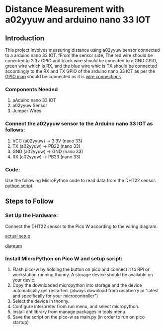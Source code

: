 # Distance Measurement with a02yyuw and arduino nano 33 IOT
## Introduction
This project involves measuring distance using a02yyuw sensor connected to a arduino nano 33 IOT. fFrom the sensor side, The red wire should be conected to 3.3v GPIO and black wire should be conected to a GND GPIO, green wire which is RX, and the blue wire whic is TX should be connected accordingly to the RX and TX GPIO of the arduino nano 33 IOT as per the [GPIO map](https://store.arduino.cc/en-de/products/arduino-nano-33-iot) should be connected as it is [wire connections](https://github.com/mrsoheilnezakat/Arduino_nano_33_IOT_a02yywu/blob/main_branch/images/connection.jpeg)

### Components Needed
1. aAduino nano 33 IOT
2. a02yyuw Sensor
4. Jumper Wires

### Connect the a02yyuw sensor to the Arduino nano 33 IOT as follows:

1. VCC (a02yyuw) → 3.3V (nano 33)
2. TX (a02yyuw) → PB22 (nano 33)
3. GND (a02yyuw) → GND (nano 33)
4. RX (a02yyuw) → PB23 (nano 33)


### Code:

Use the following MicroPython code to read data from the DHT22 sensor: [python script](https://github.com/mrsoheilnezakat/Raspberry_pi_pico_w_dht22/blob/main_branch/main.py)
 
## Steps to Follow

### Set Up the Hardware:

Connect the DHT22 sensor to the Pico W according to the wiring diagram.

[actual setup](https://github.com/mrsoheilnezakat/Raspberry_pi_pico_w_dht22/blob/main_branch/image/actual%20setup.jpeg)

[diagram](https://github.com/mrsoheilnezakat/Raspberry_pi_pico_w_dht22/blob/main_branch/image/diagram.png)

### Install MicroPython on Pico W and setup script:

1. Flash pico-w by holding the button on pico and connect it to RPi or workstation running thonny. A storage device should be available on your devic.
2. Copy the downloaded micropython into storage and the device automatically get restarted. (always download from raspberry pi "latest and specifically for your microcontroller")
3. Select the device in thonny.
4. Configure interpreter from run menu, and select micropython.
5. Install dht library from manage packages in tools menu.
6. Save the script on the pico-w as main.py (in order to run on pico startup)

